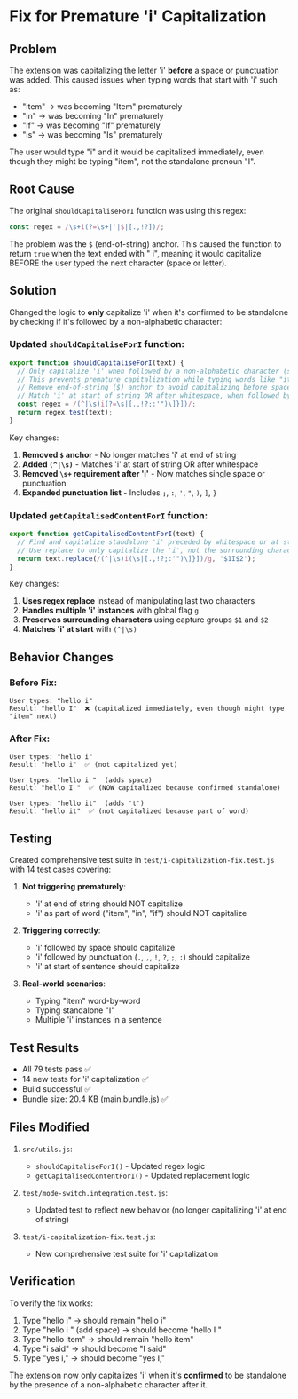 # Fix for Premature 'i' Capitalization

## Problem
The extension was capitalizing the letter 'i' **before** a space or punctuation was added. This caused issues when typing words that start with 'i' such as:
- "item" → was becoming "Item" prematurely
- "in" → was becoming "In" prematurely  
- "if" → was becoming "If" prematurely
- "is" → was becoming "Is" prematurely

The user would type "i" and it would be capitalized immediately, even though they might be typing "item", not the standalone pronoun "I".

## Root Cause
The original `shouldCapitaliseForI` function was using this regex:
```javascript
const regex = /\s+i(?=\s+|'|$|[.,!?])/;
```

The problem was the `$` (end-of-string) anchor. This caused the function to return `true` when the text ended with " i", meaning it would capitalize BEFORE the user typed the next character (space or letter).

## Solution
Changed the logic to **only** capitalize 'i' when it's confirmed to be standalone by checking if it's followed by a non-alphabetic character:

### Updated `shouldCapitaliseForI` function:
```javascript
export function shouldCapitaliseForI(text) {
  // Only capitalize 'i' when followed by a non-alphabetic character (space, punctuation, etc.)
  // This prevents premature capitalization while typing words like "item", "in", "if", etc.
  // Remove end-of-string ($) anchor to avoid capitalizing before space is added
  // Match 'i' at start of string OR after whitespace, when followed by space/punctuation
  const regex = /(^|\s)i(?=\s|[.,!?;:'")\]}])/;
  return regex.test(text);
}
```

Key changes:
1. **Removed `$` anchor** - No longer matches 'i' at end of string
2. **Added `(^|\s)`** - Matches 'i' at start of string OR after whitespace
3. **Removed `\s+` requirement after 'i'** - Now matches single space or punctuation
4. **Expanded punctuation list** - Includes `;`, `:`, `'`, `"`, `)`, `]`, `}`

### Updated `getCapitalisedContentForI` function:
```javascript
export function getCapitalisedContentForI(text) {
  // Find and capitalize standalone 'i' preceded by whitespace or at start
  // Use replace to only capitalize the 'i', not the surrounding characters
  return text.replace(/(^|\s)i(\s|[.,!?;:'")\]}])/g, '$1I$2');
}
```

Key changes:
1. **Uses regex replace** instead of manipulating last two characters
2. **Handles multiple 'i' instances** with global flag `g`
3. **Preserves surrounding characters** using capture groups `$1` and `$2`
4. **Matches 'i' at start** with `(^|\s)`

## Behavior Changes

### Before Fix:
```
User types: "hello i"
Result: "hello I"  ❌ (capitalized immediately, even though might type "item" next)
```

### After Fix:
```
User types: "hello i"
Result: "hello i"  ✅ (not capitalized yet)

User types: "hello i "  (adds space)
Result: "hello I "  ✅ (NOW capitalized because confirmed standalone)

User types: "hello it"  (adds 't')
Result: "hello it"  ✅ (not capitalized because part of word)
```

## Testing
Created comprehensive test suite in `test/i-capitalization-fix.test.js` with 14 test cases covering:

1. **Not triggering prematurely**:
   - 'i' at end of string should NOT capitalize
   - 'i' as part of word ("item", "in", "if") should NOT capitalize

2. **Triggering correctly**:
   - 'i' followed by space should capitalize
   - 'i' followed by punctuation (`.`, `,`, `!`, `?`, `;`, `:`) should capitalize
   - 'i' at start of sentence should capitalize

3. **Real-world scenarios**:
   - Typing "item" word-by-word
   - Typing standalone "I"
   - Multiple 'i' instances in a sentence

## Test Results
- All 79 tests pass ✅
- 14 new tests for 'i' capitalization ✅
- Build successful ✅
- Bundle size: 20.4 KB (main.bundle.js) ✅

## Files Modified
1. `src/utils.js`:
   - `shouldCapitaliseForI()` - Updated regex logic
   - `getCapitalisedContentForI()` - Updated replacement logic

2. `test/mode-switch.integration.test.js`:
   - Updated test to reflect new behavior (no longer capitalizing 'i' at end of string)

3. `test/i-capitalization-fix.test.js`:
   - New comprehensive test suite for 'i' capitalization

## Verification
To verify the fix works:

1. Type "hello i" → should remain "hello i"
2. Type "hello i " (add space) → should become "hello I "
3. Type "hello item" → should remain "hello item"
4. Type "i said" → should become "I said"
5. Type "yes i," → should become "yes I,"

The extension now only capitalizes 'i' when it's **confirmed** to be standalone by the presence of a non-alphabetic character after it.

